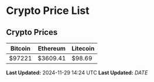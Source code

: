 # Crypto Price List

## Crypto Prices
| Bitcoin | Ethereum | Litecoin |
| ------- | -------- | -------- |
| $97221 | $3609.41 | $98.69 |
**Last Updated:** 2024-11-29 14:24 UTC
**Last Updated:** $DATE$
